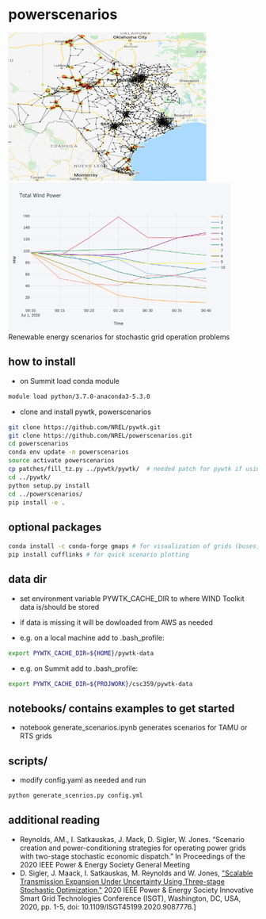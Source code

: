 powerscenarios
=====================
<img src="/docs/images/TAMU2000.png" width="400" height="300"> <img src="/docs/images/total_wind_power.png" width="450" height="300">   
Renewable energy scenarios for stochastic grid operation problems

## how to install

* on Summit load conda module
```bash
module load python/3.7.0-anaconda3-5.3.0
```

* clone and install pywtk, powerscenarios

```bash
git clone https://github.com/NREL/pywtk.git
git clone https://github.com/NREL/powerscenarios.git
cd powerscenarios
conda env update -n powerscenarios
source activate powerscenarios
cp patches/fill_tz.py ../pywtk/pywtk/  # needed patch for pywtk if using py3, or change print statements manually
cd ../pywtk/
python setup.py install
cd ../powerscenarios/
pip install -e .
```


## optional packages
```bash
conda install -c conda-forge gmaps # for visualization of grids (buses, wind sites, power lines, etc)
pip install cufflinks # for quick scenario plotting 
```

## data dir

* set environment variable PYWTK_CACHE_DIR to where WIND Toolkit data is/should be stored 

* if data is missing it will be dowloaded from AWS as needed

* e.g. on a local machine add to .bash_profile:
```bash
export PYWTK_CACHE_DIR=${HOME}/pywtk-data
```
* e.g. on Summit add to .bash_profile: 
```bash
export PYWTK_CACHE_DIR=${PROJWORK}/csc359/pywtk-data  
```

## notebooks/ contains examples to get started

* notebook generate_scenarios.ipynb generates scenarios for TAMU or RTS grids

## scripts/ 
* modify config.yaml as needed and run

```bash
python generate_scenrios.py config.yml
```

## additional reading
* Reynolds, AM., I. Satkauskas, J. Mack, D. Sigler, W. Jones. “Scenario creation and power-conditioning strategies for operating power grids with two-stage stochastic economic dispatch.” In Proceedings of the 2020 IEEE Power & Energy Society General Meeting 
* D. Sigler, J. Maack, I. Satkauskas, M. Reynolds and W. Jones, ["Scalable Transmission Expansion Under Uncertainty Using Three-stage Stochastic Optimization,"](https://ieeexplore.ieee.org/document/9087776) 2020 IEEE Power & Energy Society Innovative Smart Grid Technologies Conference (ISGT), Washington, DC, USA, 2020, pp. 1-5, doi: 10.1109/ISGT45199.2020.9087776.]


